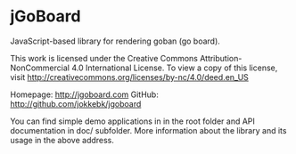 jGoBoard
========

JavaScript-based library for rendering goban (go board).

This work is licensed under the Creative Commons Attribution-NonCommercial 4.0 International License. To view a copy of this license, visit http://creativecommons.org/licenses/by-nc/4.0/deed.en_US

Homepage: http://jgoboard.com
GitHub: http://github.com/jokkebk/jgoboard

You can find simple demo applications in in the root folder and API documentation in doc/ subfolder. More information about the library and its usage in the above address.

